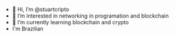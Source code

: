 - 👋 Hi, I’m @stuartcripto
- 👀 I’m interested in networking in programation and blockchain
- 🌱 I’m currently learning blockchain and crypto
- I'm Brazilian
